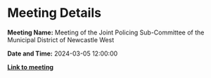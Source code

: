 # Meeting Details

**Meeting Name:** Meeting of the Joint Policing Sub-Committee of the Municipal District of Newcastle West

**Date and Time:** 2024-03-05 12:00:00

**<a href="https://www.limerick.ie/council/whats-on/meeting-of-the-joint-policing-sub-committee-of-the-municipal-district-of-1" target="_blank">Link to meeting</a>**
